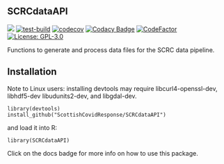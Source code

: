 ## SCRCdataAPI

[![](https://img.shields.io/badge/docs-SCRCdataAPI-blue)](https://scottishcovidresponse.github.io/SCRCdataAPI/)
[![test-build](https://github.com/ScottishCovidResponse/SCRCdataAPI/workflows/build/badge.svg)](https://github.com/ScottishCovidResponse/SCRCdataAPI/actions)
[![codecov](https://codecov.io/gh/ScottishCovidResponse/SCRCdataAPI/branch/master/graph/badge.svg?=1)](https://codecov.io/gh/ScottishCovidResponse/SCRCdataAPI)
[![Codacy Badge](https://api.codacy.com/project/badge/Grade/7e49a767b4c34f0db4b33fab95616885)](https://app.codacy.com/gh/ScottishCovidResponse/SCRCdataAPI?utm_source=github.com&utm_medium=referral&utm_content=ScottishCovidResponse/SCRCdataAPI&utm_campaign=Badge_Grade_Dashboard)
[![CodeFactor](https://www.codefactor.io/repository/github/scottishcovidresponse/scrcdataapi/badge)](https://www.codefactor.io/repository/github/scottishcovidresponse/scrcdataapi)
[![License: GPL-3.0](https://img.shields.io/badge/licence-GPL--3-yellow)](https://opensource.org/licenses/GPL-3.0)

Functions to generate and process data files for the SCRC data pipeline.

## Installation

Note to Linux users: installing devtools may require libcurl4-openssl-dev, libhdf5-dev libudunits2-dev, and libgdal-dev.

```{r}
library(devtools)
install_github("ScottishCovidResponse/SCRCdataAPI")
```

and load it into R:

```{r}
library(SCRCdataAPI)
```

Click on the docs badge for more info on how to use this package.
